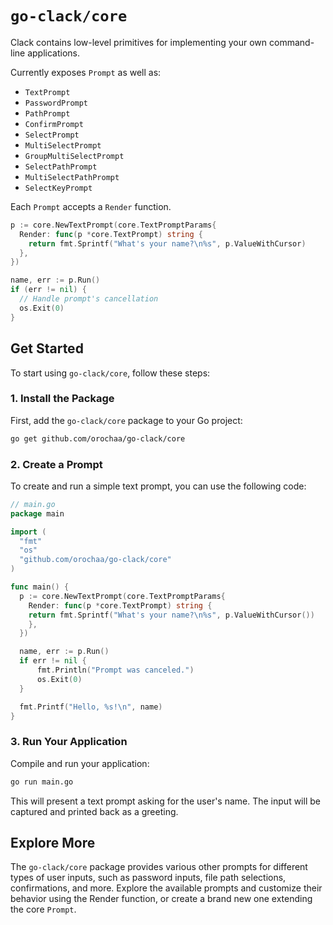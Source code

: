 # `go-clack/core`

Clack contains low-level primitives for implementing your own command-line applications.

Currently exposes `Prompt` as well as:

- `TextPrompt`
- `PasswordPrompt`
- `PathPrompt`
- `ConfirmPrompt`
- `SelectPrompt`
- `MultiSelectPrompt`
- `GroupMultiSelectPrompt`
- `SelectPathPrompt`
- `MultiSelectPathPrompt`
- `SelectKeyPrompt`

Each `Prompt` accepts a `Render` function.

```go
p := core.NewTextPrompt(core.TextPromptParams{
  Render: func(p *core.TextPrompt) string {
    return fmt.Sprintf("What's your name?\n%s", p.ValueWithCursor)
  },
})

name, err := p.Run()
if (err != nil) {
  // Handle prompt's cancellation
  os.Exit(0)
}
```

## Get Started

To start using `go-clack/core`, follow these steps:

### 1. Install the Package

First, add the `go-clack/core` package to your Go project:

```bash
go get github.com/orochaa/go-clack/core
```

### 2. Create a Prompt

To create and run a simple text prompt, you can use the following code:

```go
// main.go
package main

import (
  "fmt"
  "os"
  "github.com/orochaa/go-clack/core"
)

func main() {
  p := core.NewTextPrompt(core.TextPromptParams{
    Render: func(p *core.TextPrompt) string {
    return fmt.Sprintf("What's your name?\n%s", p.ValueWithCursor())
    },
  })

  name, err := p.Run()
  if err != nil {
      fmt.Println("Prompt was canceled.")
      os.Exit(0)
  }

  fmt.Printf("Hello, %s!\n", name)
}
```

### 3. Run Your Application

Compile and run your application:

```bash
go run main.go
```

This will present a text prompt asking for the user's name. The input will be captured and printed back as a greeting.

## Explore More

The `go-clack/core` package provides various other prompts for different types of user inputs, such as password inputs, file path selections, confirmations, and more. Explore the available prompts and customize their behavior using the Render function, or create a brand new one extending the core `Prompt`.
